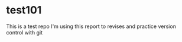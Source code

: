 # test101
This is a test repo 
I'm using this report to revises and practice version control with git
